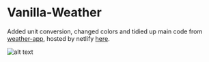 # Vanilla-Weather
Added unit conversion, changed colors and tidied up main code from [weather-app](https://github.com/FatemehIzadi/Weather-App "weather-app repo"), hosted by netlify [here](https://clever-goldwasser-a6f1a0.netlify.app/ "netlify-hosted app").

![alt text](https://uploads.codesandbox.io/uploads/user/746338c6-c473-402e-a707-20924db5a20c/7Z-8-NYC.PNG?raw=true)
